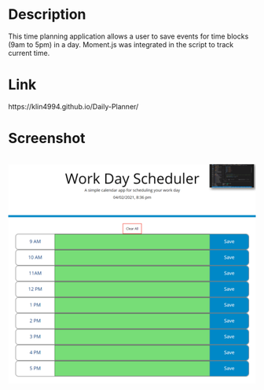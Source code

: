 <h1>Description</h1>
This time planning application allows a user to save events for time blocks (9am to 5pm) in a day. Moment.js was integrated in the script to track current time.


<h1>Link</h1>
https://klin4994.github.io/Daily-Planner/

<h1>Screenshot</h1>
<p align="center"> 
<br>
<img src="assets\Screenshot of the application.PNG" alt="Application Screenshot">
</p>

